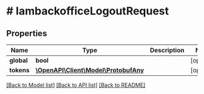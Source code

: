 # # IambackofficeLogoutRequest


## Properties 


Name | Type | Description | Notes
------------ | ------------- | ------------- | -------------
**global**| **bool** |   | [optional]
**tokens**| [**\OpenAPI\Client\Model\ProtobufAny**](ProtobufAny.md) |   | [optional]


[[Back to Model list]](../../README.md#models) [[Back to API list]](../../README.md#endpoints) [[Back to README]](../../README.md)

